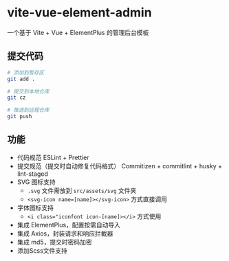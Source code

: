 # vite-vue-element-admin
一个基于 Vite + Vue + ElementPlus 的管理后台模板

## 提交代码
```bash
# 添加到暂存区
git add .

# 提交到本地仓库
git cz

# 推送到远程仓库
git push
```

## 功能
- 代码规范 ESLint + Prettier
- 提交规范（提交时自动修复代码格式） Commitizen + commitlint + husky + lint-staged
- SVG 图标支持
    - `.svg` 文件需放到 `src/assets/svg` 文件夹
    - `<svg-icon name=[name]></svg-icon>` 方式直接调用
- 字体图标支持
    - `<i class="iconfont icon-[name]></i>` 方式使用
- 集成 ElementPlus，配置按需自动导入
- 集成 Axios，封装请求和响应拦截器
- 集成 md5，提交时密码加密
- 添加Scss文件支持
